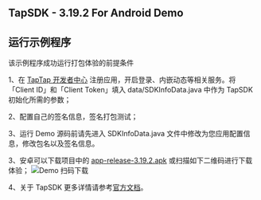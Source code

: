 ## TapSDK - 3.19.2 For Android Demo

## 运行示例程序

该示例程序成功运行打包体验的前提条件

1、在 [TapTap 开发者中心](https://developer.taptap.com/) 注册应用，开启登录、内嵌动态等相关服务。将「Client ID」和「Client Token」填入 data/SDKInfoData.java 中作为 TapSDK 初始化所需的参数；

2、配置自己的签名信息，签名打包测试；

3、运行 Demo 源码前请先进入 SDKInfoData.java 文件中修改为您应用配置信息，修改包名以及签名信息。

3、安卓可以下载项目中的 [app-release-3.19.2.apk](https://lc-buhezimj.cn-e1.lcfile.com/Yuh7qigp0J96PAa40KcXSXfJpU0dmtGG/tds_demo_3.18.7.2.apk) 或扫描如下二维码进行下载体验；
![Demo 扫码下载](https://lc-buhezimj.cn-e1.lcfile.com/t7I63Ld85X1RUbXhn5FHbhxrHRyBVAA0/1_452970795_171_85_3_704061495_645bbe17e5bc74edf196ee8e66d8daf0.png)

4、关于 TapSDK 更多详情请参考[官方文档](https://developer.taptap.com/docs/sdk/)。

